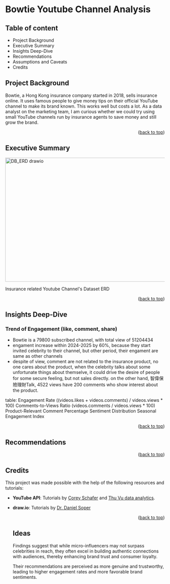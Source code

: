 <!-- anchor tag for back-to-top links -->
<a name="readme-top"></a>

# Bowtie Youtube Channel Analysis

## Table of content
- Project Background
- Executive Summary
- Insights Deep-Dive
- Recommendations
- Assumptions and Caveats
- Credits

## Project Background
Bowtie, a Hong Kong insurance company started in 2018, sells insurance online. It uses famous people to give money tips on their official YouTube channel to make its brand known. This works well but costs a lot. As a data analyst on the marketing team, I am curious whether we could try using small YouTube channels run by insurance agents to save money and still grow the brand.

  <p align="right">(<a href="#readme-top">back to top</a>)</p>

## Executive Summary
<img width="545" height="391" alt="DB_ERD drawio" src="https://github.com/user-attachments/assets/c00c99ee-1d5a-4d54-bbc6-6517da7d8363" />

Insurance related Youtube Channel's Dataset ERD

  <p align="right">(<a href="#readme-top">back to top</a>)</p>
 

## Insights Deep-Dive
### Trend of Engagement (like, comment, share)
- Bowtie is a 79800 subscribed channel, with total view of 51204434
- engament increase within 2024-2025 by 60%, because they start invited celebrity to their channel, but other period, their engament are same as other channels
- despite of view, comment are not related to the insurance product, no one cares about the product, when the celebrity talks about some unfortunate things about themselve, it could drive the desire of people for some secure feeling, but not sales directly. on the other hand, 智偉保險理財Talk, 4522 views have 200 comments who show interest about the product.

table:
Engagement Rate ((videos.likes + videos.comments) / videos.views * 100)
Comments-to-Views Ratio (videos.comments / videos.views * 100)
Product-Relevant Comment Percentage
Sentiment Distribution
Seasonal Engagement Index

  <p align="right">(<a href="#readme-top">back to top</a>)</p>
  
## Recommendations
  <p align="right">(<a href="#readme-top">back to top</a>)</p>

<!-- CREDITS -->
## Credits
This project was made possible with the help of the following resources and tutorials:
- **YouTube API**: Tutorials by [Corey Schafer](https://www.youtube.com/watch?v=th5_9woFJmk) and [Thu Vu data analytics](https://www.youtube.com/watch?v=D56_Cx36oGY).
- **draw.io**: Tutorials by [Dr. Daniel Soper](https://www.youtube.com/watch?v=lAtCySGDD48)

  <p align="right">(<a href="#readme-top">back to top</a>)</p>

  ## Ideas
  Findings  suggest  that  while  micro-influencers may not surpass celebrities in reach, they often excel in building authentic connections with audiences, thereby enhancing brand trust and consumer loyalty.

  Their  recommendations  are  perceived  as more  genuine  and  trustworthy,  leading  to  higher  engagement  rates  and  more favorable brand sentiments.

